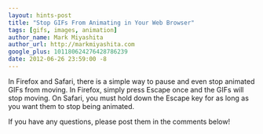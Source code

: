 ```yaml
---
layout: hints-post
title: "Stop GIFs From Animating in Your Web Browser"
tags: [gifs, images, animation]
author_name: Mark Miyashita
author_url: http://markmiyashita.com
google_plus: 101180624276428786239
date: 2012-06-26 23:59:00 -8
---
```


In Firefox and Safari, there is a simple way to pause and even stop animated GIFs from moving. In Firefox, simply press Escape once and the GIFs will stop moving. On Safari, you must hold down the Escape key for as long as you want them to stop being animated.

If you have any questions, please post them in the comments below!